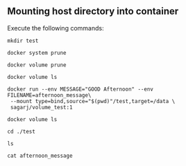## Mounting host directory into container

Execute the following commands:

```
mkdir test
```

```
docker system prune
```

```
docker volume prune
```

```
docker volume ls
```


```
docker run --env MESSAGE="GOOD Afternoon" --env FILENAME=afternoon_message\
 --mount type=bind,source="$(pwd)"/test,target=/data \
 sagarj/volume_test:1
```

```
docker volume ls
```

```
cd ./test
```

```
ls
```

```
cat afternoon_message
 ```

